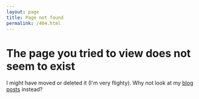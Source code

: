 ```yaml
---
layout: page
title: Page not found
permalink: /404.html
---
```


# The page you tried to view does not seem to exist

I might have moved or deleted it (I'm very flighty). Why not look at my [blog posts](/) instead?
